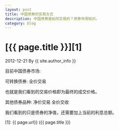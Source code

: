 ```yaml
---
layout: post
title: 中国债券的交易方式
description: 中国债券是如何交易的？债券市场知识。
category: blog
---
```


# [{{ page.title }}][1]
2012-12-21 By {{ site.author_info }}

目前中国债券市场:

可转换债券:           全价交易

也就是我们看到的交易价格即为最终的成交价格。

 

其他债券品种:       净价交易   全价交收

我们看到的只是债券的净值，还需要加上当前的利息总额。



[BeiYuu]:    http://beiyuu.com  "BeiYuu"
[1]:    {{ page.url}}  ({{ page.title }})
